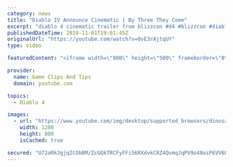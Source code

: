 ```yaml
---
category: news
title: "Diablo IV Announce Cinematic | By Three They Come"
excerpt: "diablo 4 cinematic trailer from blizzcon #d4 #blizzcon #diablo."
publishedDateTime: 2019-11-01T19:01:45Z
originalUrl: "https://youtube.com/watch?v=0vE3rAjtqUY"
type: video

featuredContent: "<iframe width=\"800\" height=\"500\" frameborder=\"0\" src=\"https://www.youtube.com/embed/0vE3rAjtqUY\" allow=\"accelerometer; autoplay; encrypted-media; gyroscope; picture-in-picture\" allowfullscreen></iframe>"

provider:
  name: Game Clips And Tips
  domain: youtube.com

topics:
  - Diablo 4

images:
  - url: "https://www.youtube.com/img/desktop/supported_browsers/dinosaur.png"
    width: 1200
    height: 800
    isCached: true

secured: "U72aRkJgjqICObBM/ZcGQkTRCFyFFi56RXdvkCRZ4QvmqJqPV9o48oiP6VV6PyEgh0VNMSy/SJ9kePg0ignx5Ik7wWe5bH5bglZnaNMBr1imMvcvy6Rr8rlQ+KHWOkUatYH0DkPLLrhPrxokIitYgSyz6QyUjpTZT+poy8wrf8O+ma2zwzfvjniF0YkmZlGk2MhDaX4L+lXLPf+w5hHqPBwP8QPHnBfhR+0tOtrqvPknhgLW6ncr/4xEGcVOz85z7vryzW/hBEzTwwG/k24AzvkNbQ6at3WFKVdOKC/1fKSNtu2LjXKa1IF9cGEJPNJt7nhpdl9utmcRG/a9Qu9Y/QMqRgCzB6TubpgauL1BYOZO9QcadUapDqgcUXw4PM47rGWigiRQD5nTYqB8v5ckNw==;s4vVTEo1Mf3vPzUgHVWmfw=="
---
```


